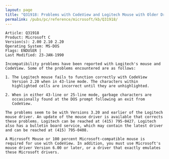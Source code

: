```yaml
---
layout: page
title: "Q31918: Problems with CodeView and Logitech Mouse with Older Drivers"
permalink: /pubs/pc/reference/microsoft/kb/Q31918/
---
```


	Article: Q31918
	Product: Microsoft C
	Version(s): 2.00 2.10 2.20
	Operating System: MS-DOS
	Flags: ENDUSER |
	Last Modified: 23-JAN-1990
	
	Incompatibility problems have been reported with Logitech's mouse and
	CodeView. Some of the problems encountered are as follows:
	
	1. The Logitech mouse fails to function correctly with CodeView
	   Version 2.20 when in 43-line mode. The characters within
	   highlighted cells are incorrect until they are unhighlighted.
	
	2. When in either 43-line or 25-line mode, garbage characters are
	   occasionally found at the DOS prompt following an exit from
	   CodeView.
	
	The problems seem to be with Versions 3.20 and earlier of the Logitech
	mouse driver. An update of the mouse driver is available that corrects
	these problems. Logitech can be reached at (415) 795-0427. Logitech
	also has a bulletin board service, which may contain the latest driver
	and can be reached at (415) 795-0408.
	
	A Microsoft Mouse or 100 percent Microsoft-compatible mouse is
	required for use with CodeView. In addition, you must use Microsoft's
	mouse driver Version 6.00 or later, or a driver that exactly emulates
	these Microsoft drivers.
